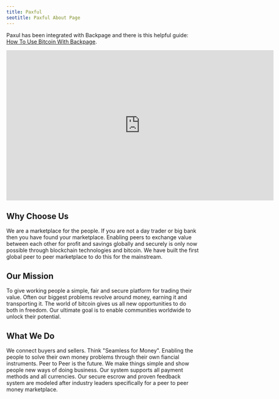 ```yaml
---
title: Paxful
seotitle: Paxful About Page
---
```


Paxul has been integrated with Backpage and there is this helpful guide: <a href="/how-to-use-bitcoin-with-backpage/">How To Use Bitcoin With Backpage</a>.

<center><iframe width="700" height="394" src="https://www.youtube.com/embed/MRcA01xt2L0" frameborder="0" allowfullscreen></iframe></center>

<h2>Why Choose Us</h2>

<p>We are a marketplace for the people. If you are not a day trader or big bank then you have found your marketplace. Enabling peers to exchange value between each other for profit and savings globally and securely is only now possible through blockchain technologies and bitcoin. We have built the first global peer to peer marketplace to do this for the mainstream.

<h2>Our Mission</h2>

<p>To give working people a simple, fair and secure platform for trading their value. Often our biggest problems revolve around money, earning it and transporting it. The world of bitcoin gives us all new opportunities to do both in freedom. Our ultimate goal is to enable communities worldwide to unlock their potential.

<h2>What We Do</h2>

<p>We connect buyers and sellers. Think "Seamless for Money". Enabling the people to solve their own money problems through their own fiancial instruments. Peer to Peer is the future. We make things simple and show people new ways of doing business. Our system supports all payment methods and all currencies. Our secure escrow and proven feedback system are modeled after industry leaders specifically for a peer to peer money marketplace.
